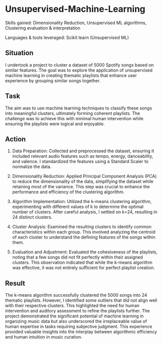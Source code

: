 # Unsupervised-Machine-Learning
Skills gained: Dimensionality Reduction, Unsupervised ML algorithms, Clustering evaluation & interpretation

Languages & tools leveraged: Scikit learn (Unsupervised ML)


## Situation ##
I undertook a project to cluster a dataset of 5000 Spotify songs based on similar features. The goal was to explore the application of unsupervised machine learning in creating thematic playlists that enhance user experience by grouping similar songs together.

## Task ##
The aim was to use machine learning techniques to classify these songs into meaningful clusters, ultimately forming coherent playlists. The challenge was to achieve this with minimal human intervention while ensuring the playlists were logical and enjoyable.

## Action ##
1. Data Preparation: Collected and preprocessed the dataset, ensuring it included relevant audio features such as tempo, energy, danceability, and valence. I standardized the features using a Standard Scaler to normalize the data.

2. Dimensionality Reduction: Applied Principal Component Analysis (PCA) to reduce the dimensionality of the data, simplifying the dataset while retaining most of the variance. This step was crucial to enhance the performance and efficiency of the clustering algorithm.

3. Algorithm Implementation: Utilized the k-means clustering algorithm, experimenting with different values of k to determine the optimal number of clusters. After careful analysis, I settled on k=24, resulting in 24 distinct clusters.

4. Cluster Analysis: Examined the resulting clusters to identify common characteristics within each group. This involved analyzing the centroid of each cluster to understand the defining features of the songs within them.

5. Evaluation and Adjustment: Evaluated the cohesiveness of the playlists, noting that a few songs did not fit perfectly within their assigned clusters. This observation indicated that while the k-means algorithm was effective, it was not entirely sufficient for perfect playlist creation.

## Result ##
The k-means algorithm successfully clustered the 5000 songs into 24 thematic playlists. However, I identified some outliers that did not align well with their respective clusters. This highlighted the need for human intervention and auditory assessment to refine the playlists further. The project demonstrated the significant potential of machine learning in organizing music data but also underscored the irreplaceable value of human expertise in tasks requiring subjective judgment. This experience provided valuable insights into the interplay between algorithmic efficiency and human intuition in music curation.

